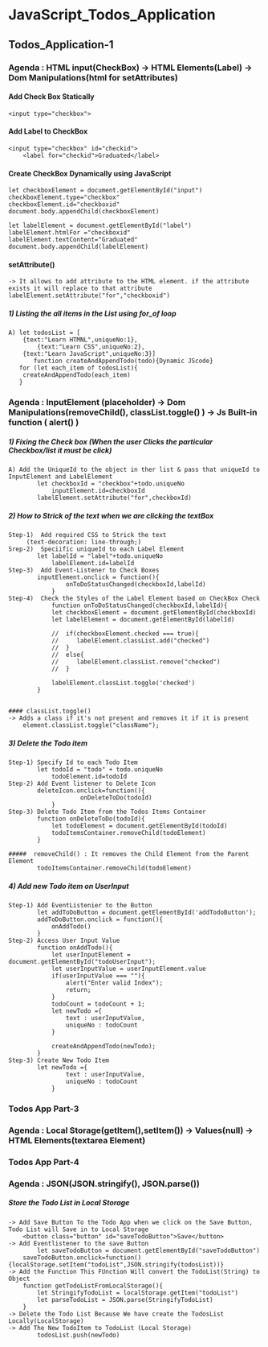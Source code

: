 # JavaScript_Todos_Application

## Todos_Application-1
### Agenda : HTML input(CheckBox) -> HTML Elements(Label) -> Dom Manipulations(html for setAttributes)

#### Add Check Box Statically

	<input type="checkbox">

#### Add Label to CheckBox
	<input type="checkbox" id="checkid"> 
    	<label for="checkid">Graduated</label>

#### Create CheckBox Dynamically using JavaScript
	let checkboxElement = document.getElementById("input")
	checkboxElement.type="checkbox"
	checkboxElement.id="checkboxid"
	document.body.appendChild(checkboxElement)

 	let labelElement = document.getElementById("label")
	labelElement.htmlFor ="checkboxid"
	labelElement.textContent="Graduated"
	document.body.appendChild(labelElement)

 #### setAttribute() 
 	-> It allows to add attribute to the HTML element. if the attribute exists it will replace to that attribute
  	labelElement.setAttribute("for","checkboxid")
   
#####   1) Listing the all items in the List using for_of loop
 	A) let todosList = [
	    {text:"Learn HTMNL",uniqueNo:1},
     	    {text:"Learn CSS",uniqueNo:2},
	    {text:"Learn JavaScript",uniqueNo:3}]
     	   function createAndAppendTodo(todo){Dynamic JScode}
	   for (let each_item of todosList){
		createAndAppendTodo(each_item)
	   }
 	
### Agenda : InputElement (placeholder) -> Dom Manipulations(removeChild(), classList.toggle() ) -> Js Built-in function ( alert() )

#####   1) Fixing the Check box (When the user Clicks the particular Checkbox/list it must be click)
 	A) Add the UniqueId to the object in ther list & pass that uniqueId to InputElement and LabelElement
  			let checkboxId = "checkbox"+todo.uniqueNo
     			inputElement.id=checkboxId
			labelElement.setAttribute("for",checkboxId)

#####   2) How to Strick of the text when we are clicking the textBox
	Step-1)  Add required CSS to Strick the text
 		 (text-decoration: line-through;)
 	Srep-2)  Speciific uniqueId to each Label Element
  			let labelId = "label"+todo.uniqueNo
     			labelElement.id=labelId
  	Step-3)  Add Event-Listener to Check Boxes
   			inputElement.onclick = function(){
        			onToDoStatusChanged(checkboxId,labelId)
    			}
   	Step-4)  Check the Styles of the Label Element based on CheckBox Check
    			function onToDoStatusChanged(checkboxId,labelId){
			    let checkboxElement = document.getElementById(checkboxId)
			    let labelElement = document.getElementById(labelId)
			
			    //  if(checkboxElement.checked === true){
			    //     labelElement.classList.add("checked")
			    //  }
			    //  else{
			    //     labelElement.classList.remove("checked")
			    //  }
			
			    labelElement.classList.toggle('checked')
			}
    	

 	#### classList.toggle() 
	-> Adds a class if it's not present and removes it if it is present
 		element.classList.toggle("className");

##### 3) Delete the Todo item
	Step-1) Specify Id to each Todo Item
 			let todoId = "todo" + todo.uniqueNo
    			todoElement.id=todoId
 	Step-2) Add Event listener to Delete Icon
  			deleteIcon.onclick=function(){
            			onDeleteToDo(todoId)
    			}
  	Step-3) Delete Todo Item from the Todos Items Container
			function onDeleteToDo(todoId){
			    let todoElement = document.getElementById(todoId)
			    todoItemsContainer.removeChild(todoElement)
			}

	#####  removeChild() : It removes the Child Element from the Parent Element
 			todoItemsContainer.removeChild(todoElement)   

##### 4) Add new Todo item on UserInput
	Step-1) Add EventListenier to the Button
 			let addToDoButton = document.getElementById('addTodoButton');
			addToDoButton.onclick = function(){
			    onAddTodo()
			}
 	Step-2) Access User Input Value
  			function onAddTodo(){
			    let userInputElement = document.getElementById("todoUserInput");
			    let userInputValue = userInputElement.value
			    if(userInputValue === ""){
			        alert("Enter valid Index");
			        return;
			    }
			    todoCount = todoCount + 1;
			    let newTodo ={
			        text : userInputValue,
			        uniqueNo : todoCount
			    }
			
			    createAndAppendTodo(newTodo);
			}
  	Step-3) Create New Todo Item
   			let newTodo ={
			        text : userInputValue,
			        uniqueNo : todoCount
			    }

### Todos App Part-3 
### Agenda : Local Storage(getItem(),setItem()) -> Values(null) -> HTML Elements(textarea Element)

### Todos App Part-4
### Agenda : JSON(JSON.stringify(), JSON.parse()) 
##### Store the Todo List in Local Storage
	-> Add Save Button To the Todo App when we click on the Save Button, Todo List will Save in to Local Storage
 		<button class="button" id="saveTodoButton">Save</button>
   	-> Add Eventlistener to the save Button
    		let saveTodoButton = document.getElementById("saveTodoButton")
		saveTodoButton.onclick=function(){localStorage.setItem("todoList",JSON.stringify(todosList))}
  	-> Add the Function This FUnction Will convert the TodoList(String) to Object
   		function getTodoListFromLocalStorage(){
		    let StringifyTodoList = localStorage.getItem("todoList")
		    let parseTodoList = JSON.parse(StringifyTodoList)
		}
  	-> Delete the Todo List Because We have create the TodosList Locally(LocalStorage)
   	-> Add The New TodoItem to TodoList (Local Storage)
    		todosList.push(newTodo)
